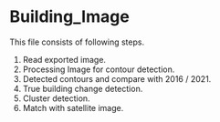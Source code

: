 # Building_Image
This file consists of following steps.

1. Read exported image.
2. Processing Image for contour detection.
3. Detected contours and compare with 2016 / 2021.
4. True building change detection.
5. Cluster detection.
6. Match with satellite image.
